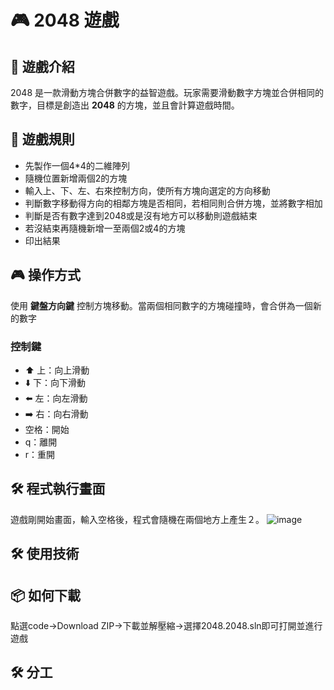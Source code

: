 # 🎮 2048 遊戲

## 🧩 遊戲介紹

2048 是一款滑動方塊合併數字的益智遊戲。玩家需要滑動數字方塊並合併相同的數字，目標是創造出 **2048** 的方塊，並且會計算遊戲時間。

## 🚀 遊戲規則

- 先製作一個4*4的二維陣列  
- 隨機位置新增兩個2的方塊
- 輸入上、下、左、右來控制方向，使所有方塊向選定的方向移動
- 判斷數字移動得方向的相鄰方塊是否相同，若相同則合併方塊，並將數字相加
- 判斷是否有數字達到2048或是沒有地方可以移動則遊戲結束
- 若沒結束再隨機新增一至兩個2或4的方塊
- 印出結果

## 🎮 操作方式

使用 **鍵盤方向鍵** 控制方塊移動。當兩個相同數字的方塊碰撞時，會合併為一個新的數字
### 控制鍵

- ⬆️ 上：向上滑動
- ⬇️ 下：向下滑動
- ⬅️ 左：向左滑動
- ➡️ 右：向右滑動
- 空格：開始
- q：離開
- r：重開

## 🛠️ 程式執行畫面
遊戲剛開始畫面，輸入空格後，程式會隨機在兩個地方上產生２。
![image](https://github.com/user-attachments/assets/d050018d-c535-4317-b79b-52f55b788578)


## 🛠️ 使用技術
## 📦 如何下載
點選code->Download ZIP->下載並解壓縮->選擇2048.2048.sln即可打開並進行遊戲
## 🛠️ 分工
